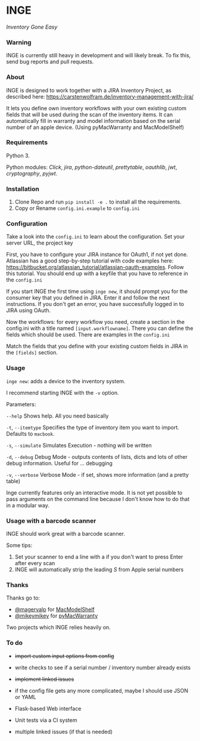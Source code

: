 INGE
====
_Inventory Gone Easy_

### Warning 

INGE is currently still heavy in development and will likely break. 
To fix this, send bug reports and pull requests.

### About

INGE is designed to work together with a JIRA Inventory Project, as described here: 
<https://carstenwolfram.de/inventory-management-with-jira/> 

It lets you define own inventory workflows with your own existing custom fields that will be used during the scan
of the inventory items. It can automatically fill in warranty and model information based on the serial number
of an apple device. (Using pyMacWarranty and MacModelShelf)

### Requirements

Python 3. 

Python modules: *Click*, *jira*, *python-dateutil*, *prettytable*, *oauthlib*, *jwt*, *cryptography*, *pyjwt*.

### Installation

1. Clone Repo and run `pip install -e .` to install all the requirements.
2. Copy or Rename `config.ini.example` to `config.ini`

### Configuration

Take a look into the `config.ini` to learn about the configuration. Set your server URL, the project key 

First, you have to configure your JIRA instance for OAuth1, if not yet done. 
Atlassian has a good step-by-step tutorial with code examples here: 
<https://bitbucket.org/atlassian_tutorial/atlassian-oauth-examples>.
Follow this tutorial. You should end up with a keyfile that you have to reference in the `config.ini`

If you start INGE the first time using `inge new`, it should prompt you for the consumer key that you
defined in JIRA. Enter it and follow the next instructions. If you don't get an error, you have successfully
logged in to JIRA using OAuth.

Now the workflows: 
for every workflow you need, create a section in the config.ini with a title named `[input.workflowname]`.
There you can define the fields which should be used. There are examples in the `config.ini`

Match the fields that you define with your existing custom fields in JIRA in the `[fields]` section.

### Usage

`inge new`: adds a device to the inventory system.

I recommend starting INGE with the `-v` option.

Parameters:

`--help`
Shows help. All you need basically

`-t`, `--itemtype`
Specifies the type of inventory item you want to import. Defaults to `macbook`.

`-s`, `--simulate`
Simulates Execution - nothing will be written

`-d`, `--debug`
Debug Mode - outputs contents of lists, dicts and lots of other debug information. Useful for ... debugging

`-v`, `--verbose`
Verbose Mode - if set, shows more information (and a pretty table)

Inge currently features only an interactive mode. 
It is not yet possible to pass arguments on the command line because I don't know how to do that in a modular way.

### Usage with a barcode scanner

INGE should work great with a barcode scanner.

Some tips:

1. Set your scanner to end a line with a <CR> if you don't want to press Enter after every scan
2. INGE will automatically strip the leading *S* from Apple serial numbers


### Thanks

Thanks go to:

* [@magervalp](https://twitter.com/magervalp) for [MacModelShelf](https://github.com/MagerValp/MacModelShelf)
* [@mikeymikey](https://twitter.com/mikeymikey) for [pyMacWarranty](https://github.com/pudquick/pyMacWarranty)

Two projects which INGE relies heavily on. 

### To do

- ~~import custom input options from config~~

- write checks to see if a serial number / inventory number already exists

- ~~implement linked issues~~

- if the config file gets any more complicated, maybe I should use JSON or YAML

- Flask-based Web interface

- Unit tests via a CI system

- multiple linked issues (if that is needed)
